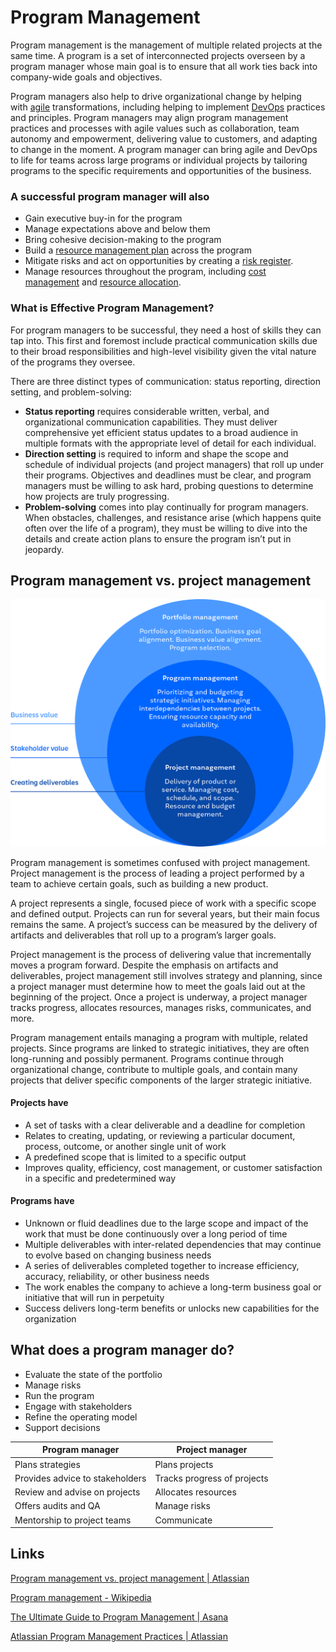 # Program Management

Program management is the management of multiple related projects at the same time. A program is a set of interconnected projects overseen by a program manager whose main goal is to ensure that all work ties back into company-wide goals and objectives.

Program managers also help to drive organizational change by helping with [agile](https://www.atlassian.com/agile) transformations, including helping to implement [DevOps](https://www.atlassian.com/devops/what-is-devops) practices and principles. Program managers may align program management practices and processes with agile values such as collaboration, team autonomy and empowerment, delivering value to customers, and adapting to change in the moment. A program manager can bring agile and DevOps to life for teams across large programs or individual projects by tailoring programs to the specific requirements and opportunities of the business.

### A successful program manager will also

- Gain executive buy-in for the program
- Manage expectations above and below them
- Bring cohesive decision-making to the program
- Build a [resource management plan](https://asana.com/resources/resource-management-plan) across the program
- Mitigate risks and act on opportunities by creating a [risk register](https://asana.com/resources/risk-register).
- Manage resources throughout the program, including [cost management](https://asana.com/resources/cost-management-steps) and [resource allocation](https://asana.com/resources/resource-allocation).

### What is Effective Program Management?

For program managers to be successful, they need a host of skills they can tap into. This first and foremost include practical communication skills due to their broad responsibilities and high-level visibility given the vital nature of the programs they oversee.

There are three distinct types of communication: status reporting, direction setting, and problem-solving:

- **Status reporting** requires considerable written, verbal, and organizational communication capabilities. They must deliver comprehensive yet efficient status updates to a broad audience in multiple formats with the appropriate level of detail for each individual.
- **Direction setting** is required to inform and shape the scope and schedule of individual projects (and project managers) that roll up under their programs. Objectives and deadlines must be clear, and program managers must be willing to ask hard, probing questions to determine how projects are truly progressing.
- **Problem-solving** comes into play continually for program managers. When obstacles, challenges, and resistance arise (which happens quite often over the life of a program), they must be willing to dive into the details and create action plans to ensure the program isn’t put in jeopardy.

## Program management vs. project management

![program-vs-project-management](../../media/Pasted%20image%2020231218173534.png)

Program management is sometimes confused with project management. Project management is the process of leading a project performed by a team to achieve certain goals, such as building a new product.

A project represents a single, focused piece of work with a specific scope and defined output. Projects can run for several years, but their main focus remains the same. A project’s success can be measured by the delivery of artifacts and deliverables that roll up to a program’s larger goals.

Project management is the process of delivering value that incrementally moves a program forward. Despite the emphasis on artifacts and deliverables, project management still involves strategy and planning, since a project manager must determine how to meet the goals laid out at the beginning of the project. Once a project is underway, a project manager tracks progress, allocates resources, manages risks, communicates, and more.

Program management entails managing a program with multiple, related projects. Since programs are linked to strategic initiatives, they are often long-running and possibly permanent. Programs continue through organizational change, contribute to multiple goals, and contain many projects that deliver specific components of the larger strategic initiative.

#### Projects have

- A set of tasks with a clear deliverable and a deadline for completion
- Relates to creating, updating, or reviewing a particular document, process, outcome, or another single unit of work
- A predefined scope that is limited to a specific output
- Improves quality, efficiency, cost management, or customer satisfaction in a specific and predetermined way

#### Programs have

- Unknown or fluid deadlines due to the large scope and impact of the work that must be done continuously over a long period of time
- Multiple deliverables with inter-related dependencies that may continue to evolve based on changing business needs
- A series of deliverables completed together to increase efficiency, accuracy, reliability, or other business needs
- The work enables the company to achieve a long-term business goal or initiative that will run in perpetuity
- Success delivers long-term benefits or unlocks new capabilities for the organization

## What does a program manager do?

- Evaluate the state of the portfolio
- Manage risks
- Run the program
- Engage with stakeholders
- Refine the operating model
- Support decisions

| Program manager                 | Project manager             |
| ------------------------------- | --------------------------- |
| Plans strategies                | Plans projects              |
| Provides advice to stakeholders | Tracks progress of projects |
| Review and advise on projects   | Allocates resources         |
| Offers audits and QA            | Manage risks                |
| Mentorship to project teams     | Communicate                 |

## Links

[Program management vs. project management | Atlassian](https://www.atlassian.com/agile/project-management/program-management)

[Program management - Wikipedia](https://en.wikipedia.org/wiki/Program_management)

[The Ultimate Guide to Program Management | Asana](https://asana.com/resources/what-is-program-management)

[Atlassian Program Management Practices | Atlassian](https://www.atlassian.com/company/careers/resources/culture/the-craft-of-program-management)
